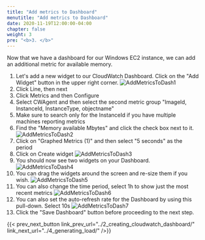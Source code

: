 ```yaml
---
title: "Add metrics to Dashboard"
menutitle: "Add metrics to Dashboard"
date: 2020-11-19T12:00:00-04:00
chapter: false
weight: 3
pre: "<b>3. </b>"
---
```


Now that we have a dashboard for our Windows EC2 instance, we can add an additional metric for available memory.

1. Let's add a new widget to our CloudWatch Dashboard. Click on the "Add Widget" button in the upper right corner.
![AddMetricsToDash1](/Performance/100_Monitoring_Windows_EC2_CloudWatch/Images/3/AddMetricsToDash1.png?width=50pc)
1. Click Line, then next
1. Click Metrics and then Configure
1. Select CWAgent and then select the second metric group "ImageId, InstanceId, InstanceType, objectname"
1. Make sure to search only for the InstanceId if you have multiple machines reporting metrics
1. Find the "Memory available Mbytes" and click the check box next to it.
![AddMetricsToDash2](/Performance/100_Monitoring_Windows_EC2_CloudWatch/Images/3/AddMetricsToDash2.png?width=50pc)
1. Click on "Graphed Metrics (1)" and then select "5 seconds" as the period
1. Click on Create widget
![AddMetricsToDash3](/Performance/100_Monitoring_Windows_EC2_CloudWatch/Images/3/AddMetricsToDash3.png?width=50pc)
1. You should now see two widgets on your Dashboard.
![AddMetricsToDash4](/Performance/100_Monitoring_Windows_EC2_CloudWatch/Images/3/AddMetricsToDash4.png?width=50pc)
1. You can drag the widgets around the screen and re-size them if you wish.
![AddMetricsToDash5](/Performance/100_Monitoring_Windows_EC2_CloudWatch/Images/3/AddMetricsToDash5.png?width=50pc)
1. You can also change the time period, select 1h to show just the most recent metrics
![AddMetricsToDash6](/Performance/100_Monitoring_Windows_EC2_CloudWatch/Images/3/AddMetricsToDash6.png?width=50pc)
1. You can also set the auto-refresh rate for the Dashboard by using this pull-down. Select 10s
![AddMetricsToDash7](/Performance/100_Monitoring_Windows_EC2_CloudWatch/Images/3/AddMetricsToDash7.png?width=50pc)
1. Click the "Save Dashboard" button before proceeding to the next step.

{{< prev_next_button link_prev_url="../2_creating_cloudwatch_dashboard/" link_next_url="../4_generating_load/" />}}
